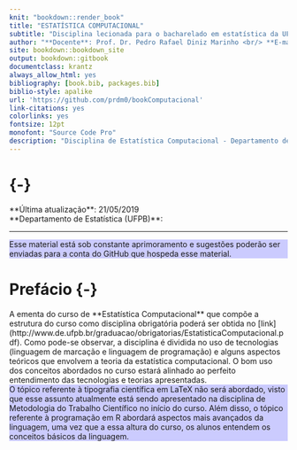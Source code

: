 ```yaml
--- 
knit: "bookdown::render_book"
title: "ESTATÍSTICA COMPUTACIONAL"
subtitle: "Disciplina lecionada para o bacharelado em estatística da UFPB"
author: "**Docente**: Prof. Dr. Pedro Rafael Diniz Marinho <br/> **E-mail**: <pedro.rafael.marinho@gmail.com> / <pedro@de.ufpb.br> <br/> **Perído Letivo**: 2019.1"
site: bookdown::bookdown_site
output: bookdown::gitbook
documentclass: krantz
always_allow_html: yes
bibliography: [book.bib, packages.bib]
biblio-style: apalike
url: 'https://github.com/prdm0/bookComputacional'
link-citations: yes
colorlinks: yes
fontsize: 12pt
monofont: "Source Code Pro"
description: "Disciplina de Estatística Computacional - Departamento de Estatística"
---
```



# {-}

<div class=text-justify>
**Última atualização**: 21/05/2019 <br/>
**Departamento de Estatística (UFPB)**: <http://www.de.ufpb.br/> 

----

<div style="background-color:rgba(0, 0, 255, 0.2)">
Esse material está sob constante aprimoramento e sugestões poderão ser enviadas para a conta do GitHub que hospeda esse material.
</div>

# Prefácio {-}

<div class=text-justify>
A ementa do curso de **Estatística Computacional** que compõe a estrutura do curso como disciplina obrigatória poderá ser obtida no [link](http://www.de.ufpb.br/graduacao/obrigatorias/EstatisticaComputacional.pdf). Como pode-se observar, a disciplina é dividida no uso de tecnologias (linguagem de marcação e linguagem de programação) e alguns aspectos teóricos que envolvem a teoria da estatística computacional. O bom uso dos conceitos abordados no curso estará alinhado ao perfeito entendimento das tecnologias e teorias apresentadas.
</div>

<div class=text-justify>

<div style="background-color:rgba(0, 0, 255, 0.2)">
O tópico referente à tipografia científica em LaTeX não será abordado, visto que esse assunto atualmente está sendo apresentado na disciplina de Metodologia do Trabalho Científico no início do curso. Além disso, o tópico referente à programação em R abordará aspectos mais avançados da linguagem, uma vez que a essa altura do curso, os alunos entendem os conceitos básicos da linguagem.
